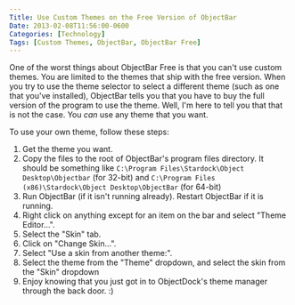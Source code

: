 ```yaml
---
Title: Use Custom Themes on the Free Version of ObjectBar
Date: 2013-02-08T11:56:00-0600
Categories: [Technology]
Tags: [Custom Themes, ObjectBar, ObjectBar Free]
---
```


One of the worst things about ObjectBar Free is that you can't use custom
themes. You are limited to the themes that ship with the free version. When you
try to use the theme selector to select a different theme (such as one that
you've installed), ObjectBar tells you that you have to buy the full version of
the program to use the theme. Well, I'm here to tell you that that is not the
case.  You *can* use any theme that you want.

To use your own theme, follow these steps:

1.  Get the theme you want.
2.  Copy the files to the root of ObjectBar's program files directory.  It
    should be something like
    `C:\Program Files\Stardock\Object Desktop\Objectbar` (for 32-bit) and
    `C:\Program Files (x86)\Stardock\Object Desktop\ObjectBar` (for 64-bit)
3.  Run ObjectBar (if it isn't running already). Restart ObjectBar if it
    is running.
4.  Right click on anything except for an item on the bar and select "Theme
    Editor...".
5.  Select the "Skin" tab.
6.  Click on "Change Skin...".
7.  Select "Use a skin from another theme:".
8.  Select the theme from the "Theme" dropdown, and select the skin from
    the "Skin" dropdown
9.  Enjoy knowing that you just got in to ObjectDock's theme manager through the
    back door. :)
